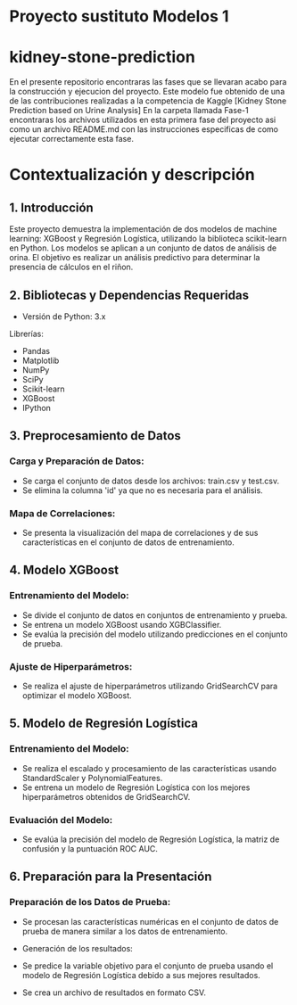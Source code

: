 # Proyecto sustituto Modelos 1
# kidney-stone-prediction

En el presente repositorio encontraras las fases que se llevaran acabo para la construcción y ejecucion del proyecto.
Este modelo fue obtenido de una de las contribuciones realizadas a la competencia de Kaggle [Kidney Stone Prediction based on Urine Analysis]
En la carpeta llamada Fase-1 encontraras los archivos utilizados en esta primera fase del proyecto asi como un archivo README.md con las instrucciones especificas de como ejecutar correctamente esta fase.

# **Contextualización y descripción**

## **1. Introducción**
Este proyecto demuestra la implementación de dos modelos de machine learning: XGBoost y Regresión Logística, utilizando la biblioteca scikit-learn en Python. Los modelos se aplican a un conjunto de datos de análisis de orina. El objetivo es realizar un análisis predictivo para determinar la presencia de cálculos en el riñon.

## **2. Bibliotecas y Dependencias Requeridas**
- Versión de Python: 3.x

Librerías:
- Pandas 
- Matplotlib 
- NumPy 
- SciPy
- Scikit-learn
- XGBoost
- IPython

## **3. Preprocesamiento de Datos**

### **Carga y Preparación de Datos:**

- Se carga el conjunto de datos desde los archivos: train.csv y test.csv.
- Se elimina la columna 'id' ya que no es necesaria para el análisis.

### **Mapa de Correlaciones:**

- Se presenta la visualización  del mapa de correlaciones y de sus características en el conjunto de datos de entrenamiento.

## **4. Modelo XGBoost**

### **Entrenamiento del Modelo:**

- Se divide el conjunto de datos en conjuntos de entrenamiento y prueba.
- Se entrena un modelo XGBoost usando XGBClassifier.
- Se evalúa la precisión del modelo utilizando predicciones en el conjunto de prueba.

### **Ajuste de Hiperparámetros:**

- Se realiza el ajuste de hiperparámetros utilizando GridSearchCV para optimizar el modelo XGBoost.

## **5. Modelo de Regresión Logística**

### **Entrenamiento del Modelo:**

- Se realiza el escalado y procesamiento de las características usando StandardScaler y PolynomialFeatures.
- Se entrena un modelo de Regresión Logística con los mejores hiperparámetros obtenidos de GridSearchCV.

### **Evaluación del Modelo:**

- Se evalúa la precisión del modelo de Regresión Logística, la matriz de confusión y la puntuación ROC AUC.

## **6. Preparación para la Presentación**

### **Preparación de los Datos de Prueba:**

- Se procesan las características numéricas en el conjunto de datos de prueba de manera similar a los datos de entrenamiento.

- Generación de los resultados:

- Se predice la variable objetivo para el conjunto de prueba usando el modelo de Regresión Logística debido a sus mejores resultados.
- Se crea un archivo de resultados en formato CSV.
